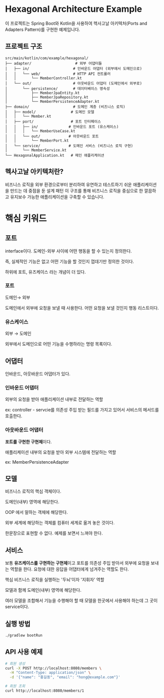 # Hexagonal Architecture Example

이 프로젝트는 Spring Boot와 Kotlin을 사용하여 헥사고날 아키텍처(Ports and Adapters Pattern)를 구현한 예제입니다.

## 프로젝트 구조

```
src/main/kotlin/com/example/hexagonal/
├── adapter/                    # 외부 어댑터들
│   ├── in/                    # 인바운드 어댑터 (외부에서 도메인으로)
│   │   └── web/               # HTTP API 컨트롤러
│   │       └── MemberController.kt
│   └── out/                   # 아웃바운드 어댑터 (도메인에서 외부로)
│       └── persistence/       # 데이터베이스 영속성
│           ├── MemberJpaEntity.kt
│           ├── MemberJpaRepository.kt
│           └── MemberPersistenceAdapter.kt
├── domain/                    # 도메인 계층 (비즈니스 로직)
│   ├── model/                # 도메인 모델
│   │   └── Member.kt
│   ├── port/                 # 포트 인터페이스
│   │   ├── in/              # 인바운드 포트 (유스케이스)
│   │   │   └── MemberUseCase.kt
│   │   └── out/             # 아웃바운드 포트
│   │       └── MemberPort.kt
│   └── service/             # 도메인 서비스 (비즈니스 로직 구현)
│       └── MemberService.kt
└── HexagonalApplication.kt   # 메인 애플리케이션
```

## 헥사고날 아키텍처란?
비즈니스 로직을 외부 환경으로부터 분리하여 유연하고 테스트하기 쉬운 애플리케이션을 만드는 데 중점을 둔 설계 패턴
이 구조를 통해 비즈니스 로직을 중심으로 한 깔끔하고 유지보수 가능한 애플리케이션을 구축할 수 있습니다.

# 핵심 키워드

## 포트

interface이다. 도메인-외부 사이에 어떤 행동을 할 수 있는지 정의한다.

즉, 실제적인 기능은 없고 어떤 기능을 할 것인지 껍데기만 정의한 것이다.

하위에 포트, 유즈케이스 라는 개념이 더 있다.

### 포트

도메인→ 외부

도메인에서 외부에 요청을 보낼 때 사용한다. 어떤 요청을 보낼 것인지 행동 리스트이다.

### 유스케이스

외부 → 도메인

외부에서 도메인으로 어떤 기능을 수행하라는 명령 목록이다.

## 어댑터

인바운드, 아웃바운드 어댑터가 있다.

### 인바운드 어댑터

외부의 요청을 받아 애플리케이션 내부로 전달하는 역할

ex: controller - servcie를 의존성 주입 받는 필드를 가지고 있어서 서비스의 메서드를 호출한다.

### 아웃바운드 어댑터

**포트를 구현한 구현체**이다.

애플리케이션 내부의 요청을 받아 외부 시스템에 전달하는 역할

ex: MemberPersistenceAdapter

## 모델

비즈니스 로직의 핵심 객체이다.

도메인(내부) 영역에 해당한다.

OOP 에서 말하는 객체에 해당한다.

외부 세계에 해당하는 객체를 컴퓨터 세계로 옮겨 놓은 것이다.

한문장으로 표현할 수 없다. 예제를 보면서 느껴야 한다.

## 서비스

보통 **유즈케이스를 구현하는 구현체**이고 포트를 의존성 주입 받아서 외부에 요청을 보내는 역할을 한다. 요청에 대한 응답을 어댑터에게 넘겨주는 역할도 한다.

핵심 비즈니스 로직을 실행하는 '두뇌'이자 '지휘자' 역할

모델과 함께 도메인(내부) 영역에 해당한다.

여러 모델을 조합해서 기능을 수행해야 할 때 모델을 한곳에서 사용해야 하는데 그 곳이 service이다.

## 실행 방법

```bash
./gradlew bootRun
```

## API 사용 예제

```bash
# 회원 생성
curl -X POST http://localhost:8080/members \
  -H "Content-Type: application/json" \
  -d '{"name": "홍길동", "email": "hong@example.com"}'

# 회원 조회
curl http://localhost:8080/members/1
```

